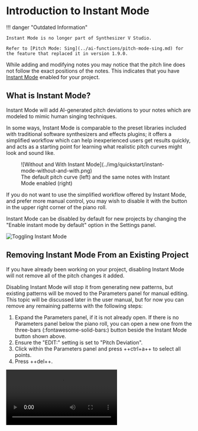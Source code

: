 # Introduction to Instant Mode

!!! danger "Outdated Information"

    Instant Mode is no longer part of Synthesizer V Studio.

    Refer to [Pitch Mode: Sing](../ai-functions/pitch-mode-sing.md) for the feature that replaced it in version 1.9.0.

While adding and modifying notes you may notice that the pitch line does not follow the exact positions of the notes. This indicates that you have [Instant Mode](../ai-functions/instant-mode.md) enabled for your project.

## What is Instant Mode?

Instant Mode will add AI-generated pitch deviations to your notes which are modeled to mimic human singing techniques.

In some ways, Instant Mode is comparable to the preset libraries included with traditional software synthesizers and effects plugins; it offers a simplified workflow which can help inexperienced users get results quickly, and acts as a starting point for learning what realistic pitch curves might look and sound like.

<figure markdown>
  ![Without and With Instant Mode](../img/quickstart/instant-mode-without-and-with.png)
  <figcaption>The default pitch curve (left) and the same notes with Instant Mode enabled (right)</figcaption>
</figure>

If you do not want to use the simplified workflow offered by Instant Mode, and prefer more manual control, you may wish to disable it with the button in the upper right corner of the piano roll.

Instant Mode can be disabled by default for new projects by changing the "Enable instant mode by default" option in the Settings panel.

![Toggling Instant Mode](../img/quickstart/instant-mode-button.png)

## Removing Instant Mode From an Existing Project

If you have already been working on your project, disabling Instant Mode will not remove all of the pitch changes it added.

Disabling Instant Mode will stop it from generating new patterns, but existing patterns will be moved to the Parameters panel for manual editing. This topic will be discussed later in the user manual, but for now you can remove any remaining patterns with the following steps:

1. Expand the Parameters panel, if it is not already open. If there is no Parameters panel below the piano roll, you can open a new one from the three-bars (:fontawesome-solid-bars:) button beside the Instant Mode button shown above.
2. Ensure the "EDIT:" setting is set to "Pitch Deviation".
3. Click within the Parameters panel and press ++ctrl+a++ to select all points.
4. Press ++del++.

![type:video](../img/quickstart/delete-parameter-points.mp4)